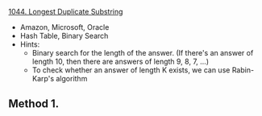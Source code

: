 [1044. Longest Duplicate Substring](https://leetcode.com/problems/longest-duplicate-substring/)

* Amazon, Microsoft, Oracle
* Hash Table, Binary Search
* Hints:
    * Binary search for the length of the answer. (If there's an answer of length 10, then there are answers of length 9, 8, 7, ...)
    * To check whether an answer of length K exists, we can use Rabin-Karp's algorithm
    
    
## Method 1.






